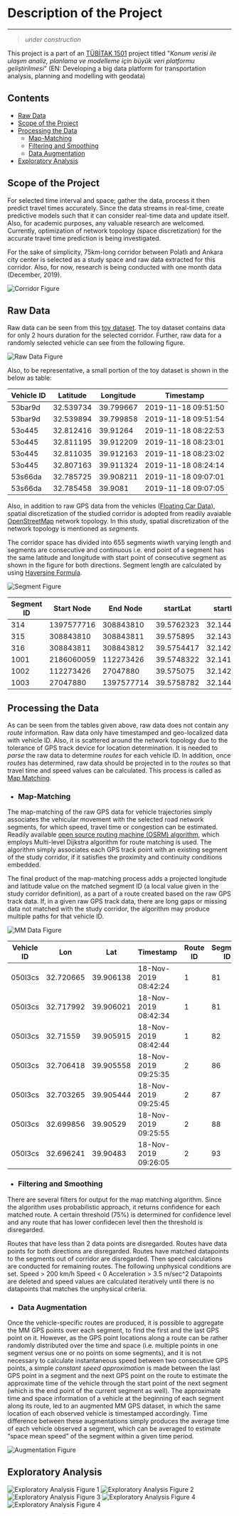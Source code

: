 # Description of the Project
---
> *under construction*


This project is a part of an [TÜBİTAK 1501](https://www.tubitak.gov.tr/en/funds/industry/national-support-programmes/content-1501-industrial-rd-projects-grant-programme) project titled "*Konum verisi ile ulaşım analiz, planlama ve modelleme için büyük veri platformu geliştirilmesi*" (EN: Developing a big data platform for transportation analysis, planning and modelling with geodata)

## Contents

- [Raw Data](#raw-data)
- [Scope of the Project](#scope-of-the-project)
- [Processing the Data](#processing-the-data)
  - [Map-Matching](#map-matching)
  - [Filtering and Smoothing](#filtering-and-smoothing)
  - [Data Augmentation](#data-augmentation)
- [Exploratory Analysis](#exploratory-analysis)

##  Scope of the Project

For selected time interval and space; gather the data, process it then predict travel times accurately. Since the data streams in real-time, create predictive models such that it can consider real-time data and update itself.
Also, for academic purposes, any valuable research are welcomed. Currently, optimization of network topology (space discretization) for the accurate travel time prediction is being investigated.

For the sake of simplicity, 75km-long corridor between Polatlı and Ankara city center is selected as a study space and raw data extracted for this corridor. Also, for now, research is being conducted with one month data (December, 2019).

![Corridor Figure](figs/readme/corridor.png)

## Raw Data

Raw data can be seen from this [toy dataset](https://raw.githubusercontent.com/kkocamaz/GPS_transport/main/input_data/08_00-10_00-non-duplicated.csv). The toy dataset contains data for only 2 hours duration for the selected corridor. Further, raw data for a randomly selected vehicle can see from the following figure.

![Raw Data Figure](figs/readme/raw_data.png)

Also, to be representative, a small portion of the toy dataset is shown in the below as table:

| Vehicle ID | Latitude | Longitude | Timestamp |
| ----------- | ----------- | ----------- | ----------- |
| 53bar9d | 32.539734 | 39.799667 | 2019-11-18 09:51:50
| 53bar9d | 32.539894 | 39.799858 | 2019-11-18 09:51:54
| 53o445 | 32.812416 | 39.91264 | 2019-11-18 08:22:53
| 53o445 | 32.811195 | 39.912209 | 2019-11-18 08:23:01
| 53o445 | 32.811035 | 39.912163 | 2019-11-18 08:23:02
| 53o445 | 32.807163 | 39.911324 | 2019-11-18 08:24:14
| 53s66da | 32.785725 | 39.908211 | 2019-11-18 09:07:01
| 53s66da | 32.785458 | 39.9081 | 2019-11-18 09:07:05


Also, in addition to raw GPS data from the vehicles ([Floating Car Data](https://en.wikipedia.org/wiki/Floating_car_data)), spatial discretization of the studied corridor is adopted from readily avaiable [OpenStreetMap](https://www.openstreetmap.org/) network topology. In this study, spatial discretization of the network topology is mentioned as *segments*.

The corridor space has divided into 655 segments wiwth varying length and segments are consecutive and continuous i.e. end point of a segment has the same latitude and longitude with start point of consecutive segment as shown in the figure for both directions. Segment length are calculated by using [Haversine Formula](https://en.wikipedia.org/wiki/Haversine_formula).

![Segment Figure](figs/readme/segments.png)



| Segment ID | Start Node | End Node | startLat | startLon | endLat | endLon | dir | calc_length |
| ----------- | ----------- | ----------- | ----------- | ----------- | ----------- | ----------- | ----------- | ----------- |
| 314 | 1397577716 | 308843810 | 39.5762323 | 32.1447012 | 39.575895 | 32.1439933 | 1 | 71.33302995 |
| 315 | 308843810 | 308843811 | 39.575895 | 32.1439933 | 39.5754417 | 32.1428217 | 1 | 112.3622857 |
| 316 | 308843811 | 308843812 | 39.5754417 | 32.1428217 | 39.5750067 | 32.1414283 | 1 | 128.8568069 |
| 1001 | 2186060059 | 112273426 | 39.5748322 | 32.1414616 | 39.575075 | 32.1422917 | 2 | 76.10133449 |
| 1002 | 112273426 | 27047880 | 39.575075 | 32.1422917 | 39.5758782 | 32.1445942 | 2 | 216.6242102 |
| 1003 | 27047880 | 1397577714 | 39.5758782 | 32.1445942 | 39.5759738 | 32.1448068 | 2 | 21.0967387 |


## Processing the Data

As can be seen from the tables given above, raw data does not contain any *route* information. Raw data only have timestamped and geo-localized data with vehicle ID. Also, it is scattered around the network topology due to the tolerance of GPS track device for location determination. It is needed to *parse* the raw data to determine *routes* for each vehicle ID. In addition, once *routes* has determined, raw data should be projected in to the *routes* so that travel time and speed values can be calculated. This process is called as [Map Matching](https://en.wikipedia.org/wiki/Map_matching).

-  ### Map-Matching

The map-matching of the raw GPS data for vehicle trajectories simply associates the vehicular movement with the selected road network segments, for which speed, travel time or congestion can be estimated. Readily available [open source routing machine (OSRM) algorithm](http://project-osrm.org/docs/v5.24.0/api/#match-service), which employs Multi-level Dijkstra algorithm for route matching is used. The algorithm simply associates each GPS track point with an existing segment of the study corridor, if it satisfies the proximity and continuity conditions embedded.

The final product of the map-matching process adds a projected longitude and latitude value on the matched segment ID (a local value given in the study corridor definition), as a part of a route created based on the raw GPS track data. If, in a given raw GPS track data, there are long gaps or missing data not matched with the study corridor, the algorithm may produce multiple paths for that vehicle ID.

![MM Data Figure](figs/readme/mm_data.png)

| Vehicle ID | Lon | Lat | Timestamp | Route ID | Segment ID |
| ----------- | ----------- | ----------- | ----------- | ----------- | ----------- |
| 050l3cs | 32.720665 | 39.906138 | 18-Nov-2019 08:42:24 | 1 | 81 |
| 050l3cs | 32.717992 | 39.906021 | 18-Nov-2019 08:42:34 | 1 | 81 |
| 050l3cs | 32.71559 | 39.905915 | 18-Nov-2019 08:42:44 | 1 | 82 |
| 050l3cs | 32.706418 | 39.905558 | 18-Nov-2019 09:25:35 | 2 | 86 |
| 050l3cs | 32.703265 | 39.905444 | 18-Nov-2019 09:25:45 | 2 | 87 |
| 050l3cs | 32.699856 | 39.90529 | 18-Nov-2019 09:25:55 | 2 | 88 |
| 050l3cs | 32.696241 | 39.90483 | 18-Nov-2019 09:26:05 | 2 | 93 |


-  ### Filtering and Smoothing

There are several filters for output for the map matching algorithm. Since the algorithm uses probabilistic approach, it returns confidence for each matched route. A certain threshold (75%) is determined for confidence level and any route that has lower confidecen level then the threshold is disregarded.

Routes that have less than 2 data points are disregarded.
Routes have data points for both directions are disregarded.
Routes have matched datapoints to the segments out of corridor are disregarded.
Then speed calculations are conducted for remaining routes. The following unphysical conditions are set.
Speed > 200 km/h
Speed < 0
Acceleration > 3.5 m/sec^2
Datapoints are deleted and speed values are calculated iteratively until there is no datapoints that matches the unphysical criteria.


-  ### Data Augmentation

Once the vehicle-specific routes are produced, it is possible to aggregate the MM GPS points over each segment, to find the first and the last GPS point on it. However, as the GPS point locations along a route can be rather randomly distributed over the time and space (i.e. multiple points in one segment versus one or no points on some segments), and it is not necessary to calculate instantaneous speed between two consecutive GPS points, a simple *constant speed approximation* is made between the last GPS point in a segment and the next GPS point on the route to estimate the approximate time of the vehicle through the start point of the next segment (which is the end point of the current segment as well). The approximate time and space information of a vehicle at the beginning of each segment along its route, led to an augmented MM GPS dataset, in which the same location of each observed vehicle is timestamped accordingly. Time difference between these augmentations simply produces the average time of each vehicle observed a segment, which can be averaged to estimate “space mean speed” of the segment within a given time period.


![Augmentation Figure](figs/readme/aug_1.png)

## Exploratory Analysis


![Exploratory Analysis Figure 1](figs/readme/eda1.png)
![Exploratory Analysis Figure 2](figs/readme/eda2.png)
![Exploratory Analysis Figure 3](figs/readme/eda3.png)
![Exploratory Analysis Figure 4](figs/readme/eda4.png)
![Exploratory Analysis Figure 4](figs/readme/eda5.png)

